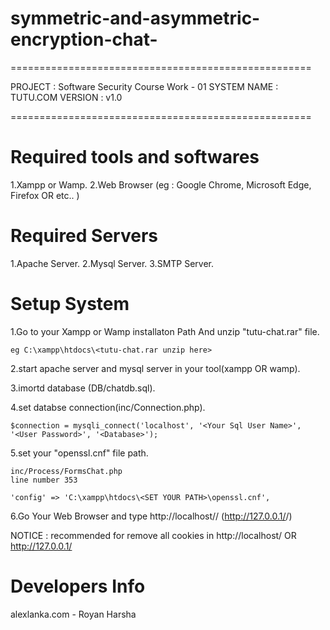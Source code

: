 # symmetric-and-asymmetric-encryption-chat-

====================================================

PROJECT		: Software Security Course Work - 01
SYSTEM NAME : TUTU.COM
VERSION		: v1.0

====================================================


Required tools and softwares
=============================

1.Xampp or Wamp.
2.Web Browser (eg : Google Chrome, Microsoft Edge, Firefox OR etc.. )

Required Servers
=================

1.Apache Server.
2.Mysql Server.
3.SMTP Server.

Setup System
=============

1.Go to your Xampp or Wamp installaton Path And unzip "tutu-chat.rar" file.

	eg C:\xampp\htdocs\<tutu-chat.rar unzip here>

2.start apache server and mysql server in your tool(xampp OR wamp).

3.imortd database (DB/chatdb.sql).

4.set databse connection(inc/Connection.php).

	$connection = mysqli_connect('localhost', '<Your Sql User Name>', '<User Password>', '<Database>');

5.set your "openssl.cnf" file path.

	inc/Process/FormsChat.php
	line number 353

	'config' => 'C:\xampp\htdocs\<SET YOUR PATH>\openssl.cnf',


6.Go Your Web Browser and type http://localhost/<Your Path>/ (http://127.0.0.1/<Your Path>/)

NOTICE : recommended for remove all cookies in http://localhost/ OR http://127.0.0.1/

Developers Info
================

alexlanka.com - Royan Harsha
